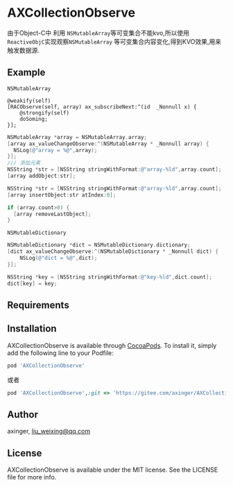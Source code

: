 # AXCollectionObserve

由于Object-C中 利用 `NSMutableArray`等可变集合不能kvo,所以使用`ReactiveObjC`实现观察`NSMutableArray` 等可变集合内容变化,得到KVO效果,用来触发数据源.

## Example

`NSMutableArray`
```
@weakify(self)
[RACObserve(self, array) ax_subscribeNext:^(id  _Nonnull x) {
    @strongify(self)
    doSoming;
}];
```
```objective-c
NSMutableArray *array = NSMutableArray.array;
[array ax_valueChangeObserve:^(NSMutableArray * _Nonnull array) {
  NSLog(@"array = %@",array);
}];
/// 添加元素
NSString *str = [NSString stringWithFormat:@"array-%ld",array.count];
[array addObject:str];

NSString *str = [NSString stringWithFormat:@"array-%ld",array.count];
[array insertObject:str atIndex:0];

if (array.count>0) {
  [array removeLastObject];
}

```



`NSMutableDictionary`

```objective-c
NSMutableDictionary *dict = NSMutableDictionary.dictionary;
[dict ax_valueChangeObserve:^(NSMutableDictionary * _Nonnull dict) {
	NSLog(@"dict = %@",dict);
}];

NSString *key = [NSString stringWithFormat:@"key-%ld",dict.count];
dict[key] = key;
```



## Requirements

## Installation

AXCollectionObserve is available through [CocoaPods](https://cocoapods.org). To install
it, simply add the following line to your Podfile:

```ruby
pod 'AXCollectionObserve'
```

或者

```ruby
pod 'AXCollectionObserve',:git => 'https://gitee.com/axinger/AXCollectionObserve.git'
```



## Author

axinger, liu_weixing@qq.com

## License

AXCollectionObserve is available under the MIT license. See the LICENSE file for more info.
